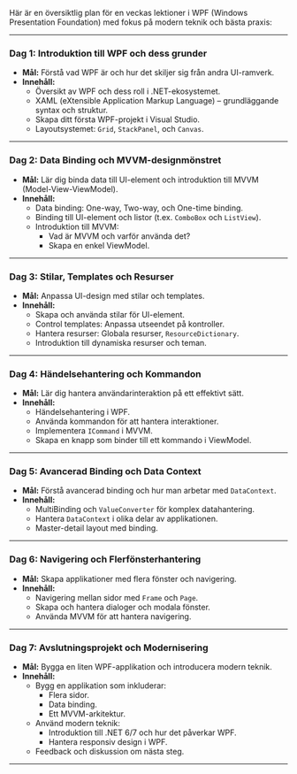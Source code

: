 Här är en översiktlig plan för en veckas lektioner i WPF (Windows Presentation Foundation) med fokus på modern teknik och bästa praxis:

---

### **Dag 1: Introduktion till WPF och dess grunder**
- **Mål:** Förstå vad WPF är och hur det skiljer sig från andra UI-ramverk.
- **Innehåll:**
  - Översikt av WPF och dess roll i .NET-ekosystemet.
  - XAML (eXtensible Application Markup Language) – grundläggande syntax och struktur.
  - Skapa ditt första WPF-projekt i Visual Studio.
  - Layoutsystemet: `Grid`, `StackPanel`, och `Canvas`.

---

### **Dag 2: Data Binding och MVVM-designmönstret**
- **Mål:** Lär dig binda data till UI-element och introduktion till MVVM (Model-View-ViewModel).
- **Innehåll:**
  - Data binding: One-way, Two-way, och One-time binding.
  - Binding till UI-element och listor (t.ex. `ComboBox` och `ListView`).
  - Introduktion till MVVM:
    - Vad är MVVM och varför använda det?
    - Skapa en enkel ViewModel.

---

### **Dag 3: Stilar, Templates och Resurser**
- **Mål:** Anpassa UI-design med stilar och templates.
- **Innehåll:**
  - Skapa och använda stilar för UI-element.
  - Control templates: Anpassa utseendet på kontroller.
  - Hantera resurser: Globala resurser, `ResourceDictionary`.
  - Introduktion till dynamiska resurser och teman.

---

### **Dag 4: Händelsehantering och Kommandon**
- **Mål:** Lär dig hantera användarinteraktion på ett effektivt sätt.
- **Innehåll:**
  - Händelsehantering i WPF.
  - Använda kommandon för att hantera interaktioner.
  - Implementera `ICommand` i MVVM.
  - Skapa en knapp som binder till ett kommando i ViewModel.

---

### **Dag 5: Avancerad Binding och Data Context**
- **Mål:** Förstå avancerad binding och hur man arbetar med `DataContext`.
- **Innehåll:**
  - MultiBinding och `ValueConverter` för komplex datahantering.
  - Hantera `DataContext` i olika delar av applikationen.
  - Master-detail layout med binding.

---

### **Dag 6: Navigering och Flerfönsterhantering**
- **Mål:** Skapa applikationer med flera fönster och navigering.
- **Innehåll:**
  - Navigering mellan sidor med `Frame` och `Page`.
  - Skapa och hantera dialoger och modala fönster.
  - Använda MVVM för att hantera navigering.

---

### **Dag 7: Avslutningsprojekt och Modernisering**
- **Mål:** Bygga en liten WPF-applikation och introducera modern teknik.
- **Innehåll:**
  - Bygg en applikation som inkluderar:
    - Flera sidor.
    - Data binding.
    - Ett MVVM-arkitektur.
  - Använd modern teknik:
    - Introduktion till .NET 6/7 och hur det påverkar WPF.
    - Hantera responsiv design i WPF.
  - Feedback och diskussion om nästa steg.

---
